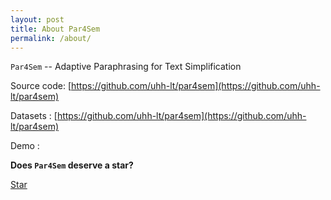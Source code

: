 ```yaml
---
layout: post
title: About Par4Sem
permalink: /about/
---
```


``Par4Sem`` -- Adaptive Paraphrasing for Text Simplification

Source code: [https://github.com/uhh-lt/par4sem](https://github.com/uhh-lt/par4sem)

Datasets : [https://github.com/uhh-lt/par4sem](https://github.com/uhh-lt/par4sem)

Demo :

**Does ``Par4Sem`` deserve a star?**

<a class="github-button" href="https://github.com/uhh-lt/par4sem" data-style="mega" data-count-href="/uhh-lt/par4sem/stargazers" data-count-api="/repos/uhh-lt/par4sem#stargazers_count" data-count-aria-label="# stargazers on GitHub" aria-label="Star uhh-lt/par4sem on GitHub">Star</a>
<script async defer src="https://buttons.github.io/buttons.js"></script>
